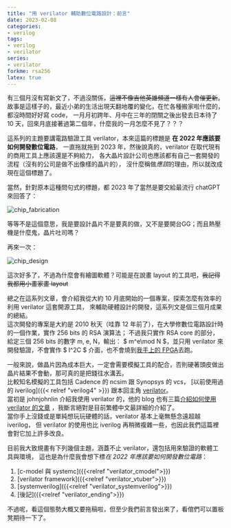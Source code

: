 ```yaml
---
title: "用 verilator 輔助數位電路設計：前言"
date: 2023-02-08
categories:
- verilog
tags:
- verilog
- verilator
series:
- verilator
forkme: rsa256
latex: true
---
```


有三個月沒有寫新文了，不過沒關係，~~這裡不像吉他英雄頻道一樣有人會催更新~~。  
故事是這樣子的，最近小弟的生活出現天翻地覆的變化，在忙各種搬家啦什麼的，都沒時間好好寫 code，
一月月初跨年、月中在三年的閉關之後出發去日本待了 10 天，回來月底接著過第二個年，什麼我的一月怎麼不見了？？？

這系列的主題要講電路驗證工具 verilator，本來這篇的標題是 **在 2022 年應該要如何開發數位電路**，
一直拖就拖到 2023 年，然後說真的，verilator 在取代現有的商用工具上應該還是不夠給力，
各大晶片設計公司也應該都有自己一套開發的流程（沒有的公司是做不出像樣的晶片的），
沒什麼稱做*應該*的理由，所以就改成現在這個標題了。
<!--more-->

當然，針對原本這種問句式的標題，都 2023 年了當然是要交給最流行 chatGPT 來回答了：

![chip_fabrication](/images/verilator/chipfabrication.jpg)

等等不是這個意思，我是要設計晶片不是要真的做，又不是要開台GG；而且熱壓機是什麼鬼，晶片吐司嗎？

再來一次：

![chip_design](/images/verilator/chipdesign.jpg)

這次好多了，不過為什麼會有繪圖軟體？可能是在說畫 layout 的工具吧，~~我記得我都用小畫家畫 layout~~

總之在這系列文章，會介紹我從大約 10 月底開始的一個專案，探索怎麼有效率的利用 verilator 這套開源工具，
來輔助硬體設計的開發，這系列文是個三個月成果的總結。  
這次開發的專案是大約是 2010 秋天（哇靠 12 年前了），在大學修數位電路設計時的一個作業，實作 256 bits 的 RSA 演算法；
不過我只實作 RSA core 的部分，給定三個 256 bits 的數字 m, e, N，輸出：
$ m^e\mod N $，並只用 verilator 來開發驗證，不會實作 $ I^2C $ 介面，也不會燒到[我手上的 FPGA](https://yodalee.me/categories/fpga/)去跑。

一般來說，做晶片因為成本巨大，一定會需要模擬工具的配合，否則硬著頭皮做出晶片結果不會動，那可真的是把錢往水溝丟。  
比較知名模擬的工具包括 Cadence 的 ncsim 跟 Synopsys 的 vcs，
[以前使用過的 iverilog]({{< relref "verilog4" >}})
跟本回主角 [verilator](https://www.veripool.org/verilator/)。  
當初是 johnjohnlin 介紹我使用 verilator 的，他的 blog 也有三篇[介紹如何使用 verilator 的文章](https://ys-hayashi.me/2020/12/verilator/) ，我斷言絕對是目前繁體中文最詳細的介紹了。  
當你手上沒錢或是單純想玩玩硬體的話，verilator 基本上毫無懸念遠超越 iverilog，
但 verilator 的使用也比 iverilog 再稍微複雜一些，也因此我們這篇裡會對它加上許多改良。  

目前我大致規畫有下列幾個主題，涵蓋不止 verilator，還包括用來驗證的軟體工具與環境，
這也是為什麼我會想下標*在 2022 年應該要如何開發數位電路*：

1. [c-model 與 systemc]({{<relref "verilator_cmodel">}})
2. [verilator framework]({{<relref "verilator_vtuber">}})
3. [systemverilog]({{<relref "verilator_systemverilog">}})
4. [後記]({{<relref "verilator_ending">}})

不過呢，看這個態勢大概又要拖稿啦，但至少我們前言發出來了，看倌們可以置板凳期待一下了。

